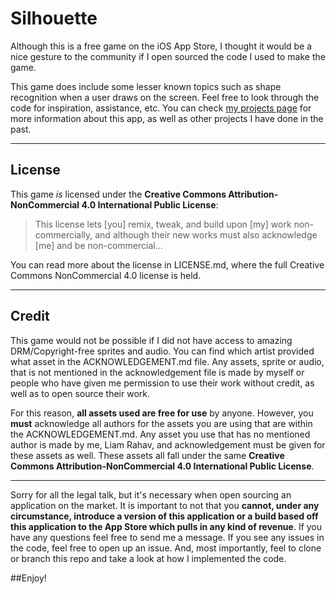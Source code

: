 Silhouette
==========

Although this is a free game on the iOS App Store, I thought it would be a nice gesture to the community if I open sourced the code I used to make the game.

This game does include some lesser known topics such as shape recognition when a user draws on the screen. Feel free to look through the code for inspiration, assistance, etc. You can check [my projects page](http://liamrahav.me/projects) for more information about this app, as well as other projects I have done in the past.

--------------------------------------

License
-------

This game _is_ licensed under the **Creative Commons Attribution-NonCommercial 4.0 International Public License**:

> This license lets [you] remix, tweak, and build upon [my] work non-commercially, and although their new works must also acknowledge [me] and be non-commercial...

You can read more about the license in LICENSE.md, where the full Creative Commons NonCommercial 4.0 license is held.

------------------------------------------------

Credit
------

This game would not be possible if I did not have access to amazing DRM/Copyright-free sprites and audio. You can find which artist provided what asset in the ACKNOWLEDGEMENT.md file. Any assets, sprite or audio, that is not mentioned in the acknowledgement file is made by myself or people who have given me permission to use their work without credit, as well as to open source their work. 

For this reason, **all assets used are free for use** by anyone. However, you **must** acknowledge all authors for the assets you are using that are within the ACKNOWLEDGEMENT.md. Any asset you use that has no mentioned author is made by me, Liam Rahav, and acknowledgement must be given for these assets as well. These assets all fall under the same **Creative Commons Attribution-NonCommercial 4.0 International Public License**.

-------------------------

Sorry for all the legal talk, but it's necessary when open sourcing an application on the market. It is important to not that you **cannot, under any circumstance, introduce a version of this application or a build based off this application  to the App Store which pulls in any kind of revenue**. If you have any questions feel free to send me a message. If you see any issues in the code, feel free to open up an issue. And, most importantly, feel to clone or branch this repo and take a look at how I implemented the code.

##Enjoy!
